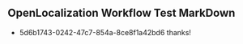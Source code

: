 ## OpenLocalization Workflow Test MarkDown
* 5d6b1743-0242-47c7-854a-8ce8f1a42bd6 
thanks!<!--HONumber=Mar16_HO3-->

